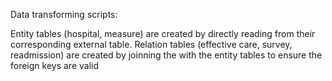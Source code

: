 Data transforming scripts:

Entity tables (hospital, measure) are created by directly reading from their corresponding external table.
Relation tables (effective care, survey, readmission) are created by joinning the with the entity tables to ensure the foreign keys are valid
